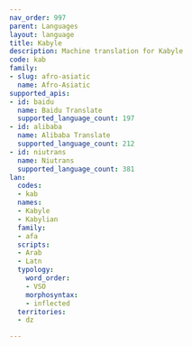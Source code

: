 ```yaml
---
nav_order: 997
parent: Languages
layout: language
title: Kabyle
description: Machine translation for Kabyle
code: kab
family:
- slug: afro-asiatic
  name: Afro-Asiatic
supported_apis:
- id: baidu
  name: Baidu Translate
  supported_language_count: 197
- id: alibaba
  name: Alibaba Translate
  supported_language_count: 212
- id: niutrans
  name: Niutrans
  supported_language_count: 381
lan:
  codes:
  - kab
  names:
  - Kabyle
  - Kabylian
  family:
  - afa
  scripts:
  - Arab
  - Latn
  typology:
    word_order:
    - VSO
    morphosyntax:
    - inflected
  territories:
  - dz

---
```


